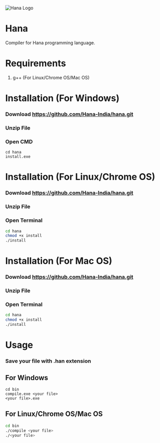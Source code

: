 ![ Hana Logo ](https://github.com/Hana-India/hanaindia.github.io/blob/master/hana.jpg)
# Hana
Compiler for Hana programming language.
# Requirements
1. g++ (For Linux/Chrome OS/Mac OS)

# Installation (For Windows)
### Download https://github.com/Hana-India/hana.git <br>
### Unzip File <br>
### Open CMD <br>
```batch
cd hana
install.exe
```

# Installation (For Linux/Chrome OS)
### Download https://github.com/Hana-India/hana.git <br>
### Unzip File <br>
### Open Terminal <br>
```bash
cd hana
chmod +x install
./install
```
# Installation (For Mac OS)
### Download https://github.com/Hana-India/hana.git <br>
### Unzip File <br>
### Open Terminal <br>
```bash
cd hana
chmod +x install
./install
```

# Usage

### Save your file with .han extension
## For Windows
```batch
cd bin
compile.exe <your file>
<your file>.exe
```

## For Linux/Chrome OS/Mac OS
```bash
cd bin
./compile <your file>
./<your file>
```
